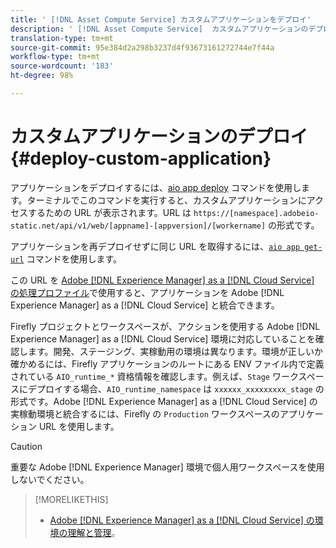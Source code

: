 ```yaml
---
title: ' [!DNL Asset Compute Service] カスタムアプリケーションをデプロイ'
description: ' [!DNL Asset Compute Service]  カスタムアプリケーションのデプロイ。'
translation-type: tm+mt
source-git-commit: 95e384d2a298b3237d4f93673161272744e7f44a
workflow-type: tm+mt
source-wordcount: '183'
ht-degree: 98%

---
```



# カスタムアプリケーションのデプロイ {#deploy-custom-application}

アプリケーションをデプロイするには、[aio app deploy](https://github.com/adobe/aio-cli#aio-appdeploy) コマンドを使用します。ターミナルでこのコマンドを実行すると、カスタムアプリケーションにアクセスするための URL が表示されます。URL は `https://[namespace].adobeio-static.net/api/v1/web/[appname]-[appversion]/[workername]` の形式です。

アプリケーションを再デプロイせずに同じ URL を取得するには、[`aio app get-url`](https://github.com/adobe/aio-cli#aio-appget-url-action) コマンドを使用します。

この URL を [Adobe  [!DNL Experience Manager]  as a  [!DNL Cloud Service] の処理プロファイル](https://experienceleague.adobe.com/docs/experience-manager-cloud-service/assets/manage/asset-microservices-configure-and-use.html?lang=ja)で使用すると、アプリケーションを Adobe [!DNL Experience Manager] as a [!DNL Cloud Service] と統合できます。

Firefly プロジェクトとワークスペースが、アクションを使用する Adobe [!DNL Experience Manager] as a [!DNL Cloud Service] 環境に対応していることを確認します。開発、ステージング、実稼動用の環境は異なります。環境が正しいか確かめるには、Firefly アプリケーションのルートにある ENV ファイル内で定義されている `AIO_runtime_*` 資格情報を確認します。例えば、`Stage` ワークスペースにデプロイする場合、`AIO_runtime_namespace` は `xxxxxx_xxxxxxxxx_stage` の形式です。Adobe [!DNL Experience Manager] as a [!DNL Cloud Service] の実稼動環境と統合するには、Firefly の `Production` ワークスペースのアプリケーション URL を使用します。

>[!CAUTION]
>
>重要な Adobe [!DNL Experience Manager] 環境で個人用ワークスペースを使用しないでください。

>[!MORELIKETHIS]
>
>* [Adobe  [!DNL Experience Manager]  as a  [!DNL Cloud Service] の環境の理解と管理](https://experienceleague.adobe.com/docs/experience-manager-cloud-service/implementing/using-cloud-manager/manage-environments.html?lang=ja)。

